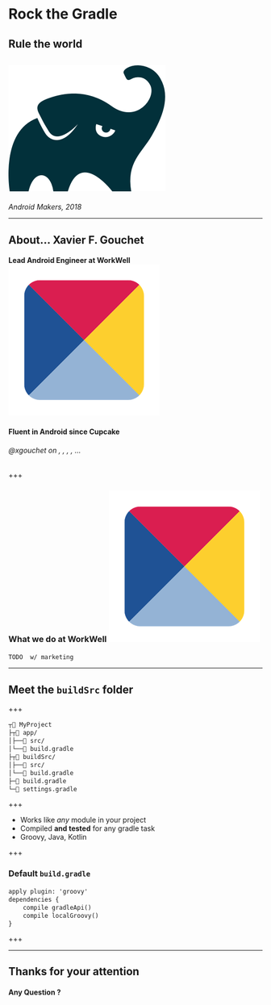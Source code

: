 # Rock the Gradle

## Rule the world

## <img src="logos/gradle.png" class="logo-inline"/>

_Android Makers, 2018_ 

---

## About… Xavier F. Gouchet

#### Lead Android Engineer at WorkWell <img src="logos/workwell.png" class="logo-inline"/>

#### Fluent in Android since Cupcake


###### <a>@xgouchet</a> on <i class="fa fa-github" aria-hidden="true"></i>, <i class="fa fa-stack-overflow" aria-hidden="true"></i>, <i class="fa fa-linkedin" aria-hidden="true"></i>, <i class="fa fa-twitter" aria-hidden="true"></i>, …

+++

### What we do at WorkWell <img src="logos/workwell.png" class="logo-inline"/>

`TODO  w/ marketing`

---

## Meet the `buildSrc` folder

+++

```
┬📂 MyProject
├┬📂 app/
│├──📁 src/
│└──📄 build.gradle
├┬📂 buildSrc/
│├──📁 src/
│└──📄 build.gradle
├─📄 build.gradle
└─📄 settings.gradle
```

+++

- Works like _any_ module in your project
- Compiled **and tested** for any gradle task
- Groovy, Java, Kotlin

+++

### Default `build.gradle`

```
apply plugin: 'groovy'
dependencies {
    compile gradleApi()
    compile localGroovy()
}
```

+++



---

## Thanks for your attention

#### Any Question ? 

